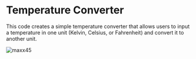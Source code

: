 # Temperature Converter

This code creates a simple temperature converter that allows users to input a temperature in one unit (Kelvin, Celsius, or Fahrenheit) and convert it to another unit.

![maxx45](https://github.com/Satyam354/Bharat-Intern/assets/83005998/27d8a124-8ed4-44c7-b310-0e82e1deca7e)
